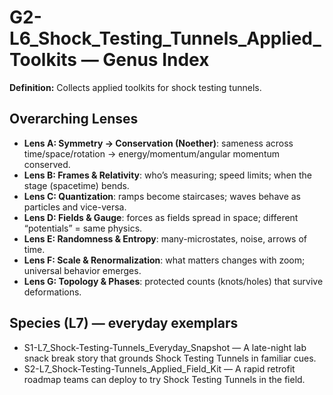 # G2-L6_Shock_Testing_Tunnels_Applied_Toolkits — Genus Index
**Definition:** Collects applied toolkits for shock testing tunnels.

## Overarching Lenses

- **Lens A: Symmetry -> Conservation (Noether)**: sameness across time/space/rotation → energy/momentum/angular momentum conserved.
- **Lens B: Frames & Relativity**: who’s measuring; speed limits; when the stage (spacetime) bends.
- **Lens C: Quantization**: ramps become staircases; waves behave as particles and vice-versa.
- **Lens D: Fields & Gauge**: forces as fields spread in space; different “potentials” = same physics.
- **Lens E: Randomness & Entropy**: many-microstates, noise, arrows of time.
- **Lens F: Scale & Renormalization**: what matters changes with zoom; universal behavior emerges.
- **Lens G: Topology & Phases**: protected counts (knots/holes) that survive deformations.

## Species (L7) — everyday exemplars
- S1-L7_Shock-Testing-Tunnels_Everyday_Snapshot — A late-night lab snack break story that grounds Shock Testing Tunnels in familiar cues.
- S2-L7_Shock-Testing-Tunnels_Applied_Field_Kit — A rapid retrofit roadmap teams can deploy to try Shock Testing Tunnels in the field.
